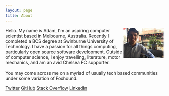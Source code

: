```yaml
---
layout: page
title: About
---
```

<img src="portrait.jpg" class="profile-picture" width="128" align="right">

Hello. My name is Adam, I'm an aspiring computer scientist based in Melbourne, Australia. Recently I completed a BCS degree at Swinburne University of Technology. I have a passion for all things computing, particularly open source software development. Outside of computer science, I enjoy travelling, literature, motor mechanics, and am an avid Chelsea FC supporter.
<br />
<br />
You may come across me on a myriad of usually tech based communities under some variation of Foxhound.

[Twitter](https://twitter.com/adammiritis)
[GitHub](https://github.com/Foxh0und)
[Stack Overflow](https://stackoverflow.com/users/5353034/foxhound)
[LinkedIn](https://www.linkedin.com/in/adam-miritis-006938a7/)
